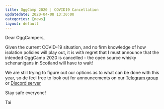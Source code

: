 ```yaml
---
title: OggCamp 2020 | COVID19 Cancellation
updatedate: 2020-04-08 13:30:00
categories: [news]
layout: default
---
```


Dear OggCampers,

Given the current COVID-19 situation, and no firm knowledge of how isolation policies will play out, it is with regret that
I must announce that the intended OggCamp 2020 is cancelled - the open source whisky schenanigans in Scotland will have to
wait!

We are still trying to figure out our options as to what can be done with this year, so de feel free to look out for
announcements on our [Telegram group](https://t.me/joinchat/AAAAAAsF-xo4ol9jAjNW8A) or
[Discord server](https://discord.gg/4DcDk6Y)

Stay safe everyone!

Tai
